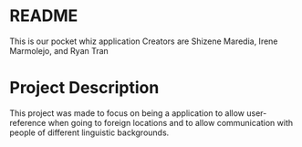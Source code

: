 # README
This is our pocket whiz application
Creators are Shizene Maredia, Irene Marmolejo, and Ryan Tran

# Project Description
This project was made to focus on being a application to allow user-reference when going to foreign locations and to allow communication with people of different linguistic backgrounds.
